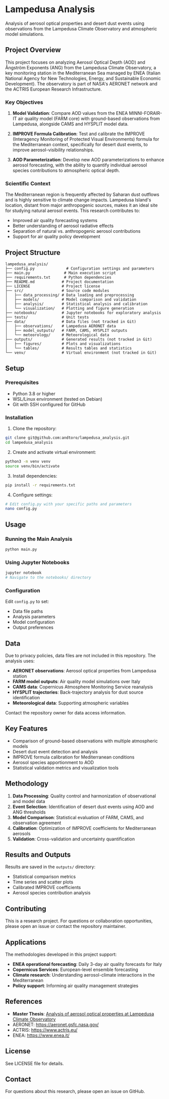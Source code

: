 # Lampedusa Analysis

Analysis of aerosol optical properties and desert dust events using observations from the Lampedusa Climate Observatory and atmospheric model simulations.

## Project Overview

This project focuses on analyzing Aerosol Optical Depth (AOD) and Ångström Exponents (ANG) from the Lampedusa Climate Observatory, a key monitoring station in the Mediterranean Sea managed by ENEA (Italian National Agency for New Technologies, Energy, and Sustainable Economic Development). The observatory is part of NASA's AERONET network and the ACTRIS European Research Infrastructure.

### Key Objectives

1. **Model Validation**: Compare AOD values from the ENEA MINNI-FORAIR-IT air quality model (FARM core) with ground-based observations from Lampedusa, alongside CAMS and HYSPLIT model data.

2. **IMPROVE Formula Calibration**: Test and calibrate the IMPROVE (Interagency Monitoring of Protected Visual Environments) formula for the Mediterranean context, specifically for desert dust events, to improve aerosol-visibility relationships.

3. **AOD Parameterization**: Develop new AOD parameterizations to enhance aerosol forecasting, with the ability to quantify individual aerosol species contributions to atmospheric optical depth.

### Scientific Context

The Mediterranean region is frequently affected by Saharan dust outflows and is highly sensitive to climate change impacts. Lampedusa Island's location, distant from major anthropogenic sources, makes it an ideal site for studying natural aerosol events. This research contributes to:

- Improved air quality forecasting systems
- Better understanding of aerosol radiative effects
- Separation of natural vs. anthropogenic aerosol contributions
- Support for air quality policy development

## Project Structure

```
lampedusa_analysis/
├── config.py              # Configuration settings and parameters
├── main.py               # Main execution script
├── requirements.txt      # Python dependencies
├── README.md            # Project documentation
├── LICENSE              # Project license
├── src/                 # Source code modules
│   ├── data_processing/ # Data loading and preprocessing
│   ├── models/          # Model comparison and validation
│   ├── analysis/        # Statistical analysis and calibration
│   └── visualization/   # Plotting and figure generation
├── notebooks/           # Jupyter notebooks for exploratory analysis
├── tests/               # Unit tests
├── data/                # Data files (not tracked in Git)
│   ├── observations/    # Lampedusa AERONET data
│   ├── model_outputs/   # FARM, CAMS, HYSPLIT outputs
│   └── meteorology/     # Meteorological data
├── outputs/             # Generated results (not tracked in Git)
│   ├── figures/         # Plots and visualizations
│   └── tables/          # Results tables and statistics
└── venv/                # Virtual environment (not tracked in Git)
```

## Setup

### Prerequisites

- Python 3.8 or higher
- WSL/Linux environment (tested on Debian)
- Git with SSH configured for GitHub

### Installation

1. Clone the repository:
```bash
git clone git@github.com:andtoro/lampedusa_analysis.git
cd lampedusa_analysis
```

2. Create and activate virtual environment:
```bash
python3 -m venv venv
source venv/bin/activate
```

3. Install dependencies:
```bash
pip install -r requirements.txt
```

4. Configure settings:
```bash
# Edit config.py with your specific paths and parameters
nano config.py
```

## Usage

### Running the Main Analysis

```bash
python main.py
```

### Using Jupyter Notebooks

```bash
jupyter notebook
# Navigate to the notebooks/ directory
```

### Configuration

Edit `config.py` to set:
- Data file paths
- Analysis parameters
- Model configuration
- Output preferences

## Data

Due to privacy policies, data files are not included in this repository. The analysis uses:

- **AERONET observations**: Aerosol optical properties from Lampedusa station
- **FARM model outputs**: Air quality model simulations over Italy
- **CAMS data**: Copernicus Atmosphere Monitoring Service reanalysis
- **HYSPLIT trajectories**: Back-trajectory analysis for dust source identification
- **Meteorological data**: Supporting atmospheric variables

Contact the repository owner for data access information.

## Key Features

- Comparison of ground-based observations with multiple atmospheric models
- Desert dust event detection and analysis
- IMPROVE formula calibration for Mediterranean conditions
- Aerosol species apportionment to AOD
- Statistical validation metrics and visualization tools

## Methodology

1. **Data Processing**: Quality control and harmonization of observational and model data
2. **Event Selection**: Identification of desert dust events using AOD and ANG thresholds
3. **Model Comparison**: Statistical evaluation of FARM, CAMS, and observation agreement
4. **Calibration**: Optimization of IMPROVE coefficients for Mediterranean aerosols
5. **Validation**: Cross-validation and uncertainty quantification

## Results and Outputs

Results are saved in the `outputs/` directory:
- Statistical comparison metrics
- Time series and scatter plots
- Calibrated IMPROVE coefficients
- Aerosol species contribution analysis

## Contributing

This is a research project. For questions or collaboration opportunities, please open an issue or contact the repository maintainer.

## Applications

The methodologies developed in this project support:
- **ENEA operational forecasting**: Daily 3-day air quality forecasts for Italy
- **Copernicus Services**: European-level ensemble forecasting
- **Climate research**: Understanding aerosol-climate interactions in the Mediterranean
- **Policy support**: Informing air quality management strategies

## References

- **Master Thesis**: [Analysis of aerosol optical properties at Lampedusa Climate Observatory](https://etd.adm.unipi.it/theses/available/etd-03092025-162638/)
- AERONET: https://aeronet.gsfc.nasa.gov/
- ACTRIS: https://www.actris.eu/
- ENEA: https://www.enea.it/

## License

See LICENSE file for details.

## Contact

For questions about this research, please open an issue on GitHub.
